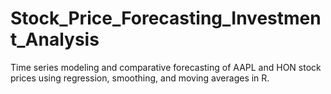 # Stock_Price_Forecasting_Investment_Analysis
Time series modeling and comparative forecasting of AAPL and HON stock prices using regression, smoothing, and moving averages in R.
